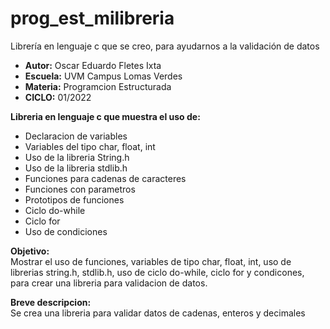 # prog_est_milibreria
Librería en lenguaje c que se creo, para ayudarnos a la validación de datos


* <b> Autor:</b> Oscar Eduardo Fletes Ixta
* <b> Escuela:</b> UVM Campus Lomas Verdes
* <b> Materia:</b> Programcion Estructurada
* <b> CICLO:</b> 01/2022

<b> Libreria en lenguaje c que muestra el uso de:</b>
* Declaracion de variables 
* Variables del tipo char, float, int
* Uso de la libreria String.h
* Uso de la libreria stdlib.h
* Funciones para cadenas de caracteres
* Funciones con parametros
* Prototipos de funciones
* Ciclo do-while
* Ciclo for
* Uso de condiciones

<b> Objetivo:</b>
<br>
Mostrar el uso de funciones, variables de tipo  char, float, int, uso de librerias string.h, stdlib.h, uso de ciclo do-while, ciclo for y condicones, para crear una libreria para validacion de datos.

<b> Breve descripcion:</b>
<br>
Se crea una libreria para validar datos de cadenas, enteros y decimales 

